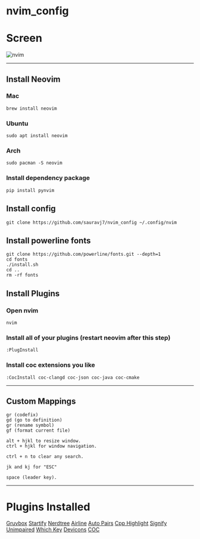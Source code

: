 # nvim_config

# Screen
![nvim](https://user-images.githubusercontent.com/68990594/92236319-d1493480-eed2-11ea-9585-a224386fd5db.png)

-- --
## Install Neovim
### Mac
    brew install neovim

### Ubuntu
    sudo apt install neovim

### Arch
    sudo pacman -S neovim


### Install dependency package
    pip install pynvim

## Install config
    git clone https://github.com/sauravj7/nvim_config ~/.config/nvim

## Install powerline fonts
    git clone https://github.com/powerline/fonts.git --depth=1
    cd fonts
    ./install.sh
    cd ..
    rm -rf fonts

## Install Plugins
### Open nvim
    nvim

### Install all of your plugins (restart neovim after this step)
    :PlugInstall
    
### Install coc extensions you like
    :CocInstall coc-clangd coc-json coc-java coc-cmake

-- --
## Custom Mappings
    gr (codefix)
    gd (go to definition)
    gr (rename symbol)
    gf (format current file)

    alt + hjkl to resize window.
    ctrl + hjkl for window navigation.
    
    ctrl + n to clear any search.
    
    jk and kj for "ESC"
    
    space (leader key).

-- -- 
# Plugins Installed
[Gruvbox](https://github.com/morhetz/gruvbox) 
[Startify](https://github.com/mhinz/vim-startify) 
[Nerdtree](https://github.com/preservim/nerdtree) 
[Airline](https://github.com/vim-airline/vim-airline) 
[Auto Pairs](https://github.com/jiangmiao/auto-pairs) 
[Cpp Highlight](https://github.com/octol/vim-cpp-enhanced-highlight) 
[Signify](https://github.com/mhinz/vim-signify) 
[Unimpaired](https://github.com/tpope/vim-unimpaired) 
[Which Key](https://github.com/liuchengxu/vim-which-key) 
[Devicons](https://github.com/ryanoasis/vim-devicons) 
[COC](https://github.com/neoclide/coc.nvim) 
